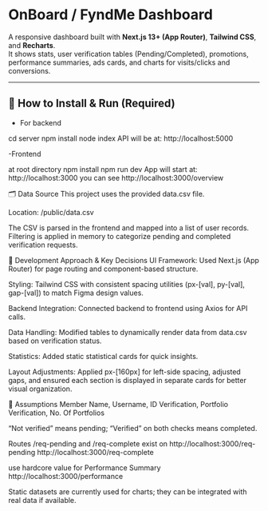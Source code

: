 # OnBoard / FyndMe Dashboard

A responsive dashboard built with **Next.js 13+ (App Router)**, **Tailwind CSS**, and **Recharts**.  
It shows stats, user verification tables (Pending/Completed), promotions, performance summaries, ads cards, and charts for visits/clicks and conversions.

---

## 🔧 How to Install & Run (Required)
- For backend

cd server
npm install
node index
API will be at: http://localhost:5000

-Frontend

at root directory
npm install
npm run dev
App will start at: http://localhost:3000
you can see http://localhost:3000/overview



🗂 Data Source
This project uses the provided data.csv file.

Location: /public/data.csv

The CSV is parsed in the frontend and mapped into a list of user records.
Filtering is applied in memory to categorize pending and completed verification requests.


🧠 Development Approach & Key Decisions
UI Framework: Used Next.js (App Router) for page routing and component-based structure.

Styling: Tailwind CSS with consistent spacing utilities (px-[val], py-[val], gap-[val]) to match Figma design values.

Backend Integration: Connected backend to frontend using Axios for API calls.

Data Handling: Modified tables to dynamically render data from data.csv based on verification status.

Statistics: Added static statistical cards for quick insights.

Layout Adjustments: Applied px-[160px] for left-side spacing, adjusted gaps, and ensured each section is displayed in separate cards for better visual organization.


📌 Assumptions
Member Name, Username, ID Verification, Portfolio Verification, No. Of Portfolios

“Not verified” means pending; “Verified” on both checks means completed.

Routes /req-pending and /req-complete exist  on  http://localhost:3000/req-pending
http://localhost:3000/req-complete

use hardcore value for Performance Summary
http://localhost:3000/performance


Static datasets are currently used for charts; they can be integrated with real data if available.

